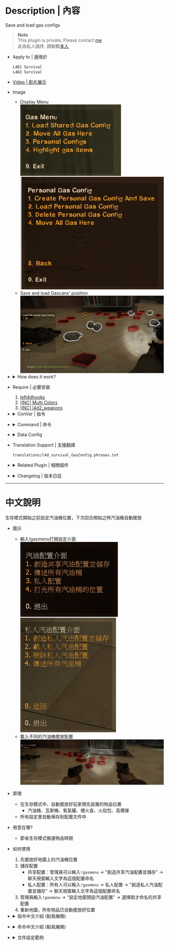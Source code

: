 # Description | 內容
Save and load gas configs

> __Note__ <br/>
This plugin is private, Please contact [me](https://github.com/fbef0102/Game-Private_Plugin#私人插件列表-private-plugins-list)<br/>
此為私人插件, 請聯繫[本人](https://github.com/fbef0102/Game-Private_Plugin#私人插件列表-private-plugins-list)

* Apply to | 適用於
    ```
    L4D1 Survival
    L4D2 Survival
    ```

* [Video | 影片展示](https://youtu.be/78Ed0eMKk1U)

* Image
	* Display Menu
    <br/>![l4d_survival_GasConfig_1](image/l4d_survival_GasConfig_1.jpg)
    <br/>![l4d_survival_GasConfig_2](image/l4d_survival_GasConfig_2.jpg)
	* Save and load Gascans' position
    <br/>![l4d_survival_GasConfig_3](image/l4d_survival_GasConfig_3.jpg)

* <details><summary>How does it work?</summary>

	1. Play survival map, take and put items on the map before survival begins
        *  Gascan, Firework Crate, Propane Tank, Oxygen Tank, Explosive Pack, Incendiary Pack
    2. Save Gas Config
        * Shared：Admin types ```!gasmenu``` -> "Create Shared Gas Config And Save" -> type in chatbox to name the config -> saved
        * Private：Everyone ```!gasmenu``` -> "Personal Configs" -> "Create Gas Config And Save" -> type in chatbox to name the config -> saved
    3. Admin types ```!gasmenu``` -> "Load  Shared Gas Config" -> Choose any config
    4. Restart map, all items has been placed automatically
</details>

* Require | 必要安裝
	1. [left4dhooks](https://forums.alliedmods.net/showthread.php?t=321696)
	2. [[INC] Multi Colors](https://github.com/fbef0102/L4D1_2-Plugins/releases/tag/Multi-Colors)
    3. [[INC] l4d2_weapons](/L4D_插件/Require_檔案/scripting/include/l4d2_weapons.inc)

* <details><summary>ConVar | 指令</summary>

    * cfg/sourcemod/l4d_survival_GasConfig.cfg
        ```php
        // Max number of shared gas setups to allow per map
        l4d_survival_GasConfig_shared_limit "10"

        // Max number of personal gas setups to allow per map (0=Not Allow any personal gas setups)
        l4d_survival_GasConfig_personal_limit "5"

        // Players with these flags have access to use ADM gas menu
        l4d_survival_GasConfig_adm_menu_flag "z"

        // Players with these flags have access to use "Lock gas config" menu
        l4d_survival_GasConfig_adm_lock_flag "z"

        // If 1, Hightlight all gas/prop items when save config
        l4d_survival_GasConfig_hightlight_save "1"
        ```
</details>

* <details><summary>Command | 命令</summary>
    
    * **Loads the gas menu**
        ```php
        sm_gasmenu
        ```
    
    * **Moves all the gascans to the player**
        ```php
        sm_gashere
        ```
</details>

* <details><summary>Data Config</summary>

	* [data/GasConfigs](data/GasConfigs) folder: Save gas config
        * DO NOT modify unless you know what it is
    * [data/l4d_survival_GasConfig.cfg](data/l4d_survival_GasConfig.cfg) file: control settings in specific maps
        * Manual in this file, click for more details...
</details>

* Translation Support | 支援翻譯
	```
	translations/l4d_survival_GasConfig.phrases.txt
	```

* <details><summary>Related Plugin | 相關插件</summary>

	1. [l4d_survival_setup](/L4D_插件/Survival_生存模式/l4d_survival_setup): Set up weapon slots before survival starts
        * 生存模式開始之前設定自己想要拿取的武器與物品，下次回合開始之時會自動裝備
    2. [l4d_Teleport_Item](/L4D_插件/Survival_生存模式/l4d_Teleport_Item): Open Menu to teleport items on the map.
        * 打開選單傳送地圖上所有物品到身邊
</details>

* <details><summary>Changelog | 版本日誌</summary>

    * v1.4h (2025-6-19)
        * Update translation
        * Add cvars
        * Update menu
        * Add data file

    * v1.3h (2025-1-12)
        * Update translation
        * Limit Gas config name 2-15 characters

    * v1.2h (2023-1-26)
        * Add "Locked Shared Gas Config", if the config is locked, anyone can not delete that config.
        * Add a convar ```l4d_survival_GasConfig_adm_lock_flag "z"```, Players with these flags have access to use "Lock gas config" menu
        * Translation Support

    * v1.1h (2022-12-7)
        * Add personal gas config
        * Fix memory leak

    * v1.0h (2022-11-29)
	    * Remake code
		* Convert code to latest syntax
		* Changes to fix warnings when compiling on SourceMod 1.11.
        * Support Gascan, Firework Crate, Propane Tank, Oxygen Tank, Explosive Pack, Incendiary Pack
        * Fix errors

    * v1.0
        * [Original Plugin by khan](https://github.com/graviti666/Some-Plugins/tree/master/Gas%20Configs)
</details>

- - - -
# 中文說明
生存模式開始之前設定汽油桶位置，下次回合開始之時汽油桶自動擺放

* 圖示
	* 輸入!gasmenu打開設定介面
    <br/>![zho/l4d_survival_GasConfig_1](image/zho/l4d_survival_GasConfig_1.jpg)
    <br/>![zho/l4d_survival_GasConfig_2](image/zho/l4d_survival_GasConfig_2.jpg)
	* 載入不同的汽油桶擺放配置
    <br/>![zho/l4d_survival_GasConfig_3](image/zho/l4d_survival_GasConfig_3.jpg)

* 原理
    * 在生存模式中，自動擺放好玩家預先設置的物品位置
        * 汽油桶、瓦斯桶、氧氣罐、煙火盒、火焰包、高爆彈
    * 所有設定會自動保存到配置文件中

* 用意在哪?
    * 節省生存模式搬運物品時間

* 如何使用
    1. 先擺放好地圖上的汽油桶位置
    2. 儲存配置
        * 共享配置：管理員可以輸入```!gasmenu``` -> "創造共享汽油配置並儲存" -> 聊天視窗輸入文字為這個配置命名
        * 私人配置：所有人可以輸入```!gasmenu``` -> 私人配置 -> "創造私人汽油配置並儲存" -> 聊天視窗輸入文字為這個配置命名
    3. 管理員輸入```!gasmenu``` -> "設定地圖預設汽油配置" -> 選擇剛才命名的共享配置
    4. 重新地圖，所有物品已自動擺放好位置

* <details><summary>指令中文介紹 (點我展開)</summary>

    * cfg/sourcemod/l4d_survival_GasConfig.cfg
        ```php
        // 一張地圖內，最多的"共享汽油配置"數量
        l4d_survival_GasConfig_shared_limit "10"

        // 一張地圖內，每一位玩家最多的"私人汽油配置"數量 (0=不允許任何私人配置)
        l4d_survival_GasConfig_personal_limit "5"

        // 擁有這些權限的玩家，才可以輸入看到選單上更多的設置 (留白 = 任何人都能, -1: 無人)
        l4d_survival_GasConfig_adm_menu_flag "z"

        // 擁有這些權限的玩家，才可以鎖定並刪除 "共享汽油配置" (留白 = 任何人都能, -1: 無人)
        l4d_survival_GasConfig_adm_lock_flag "z"

        // 為1時，當玩家儲存配置時打光所有的汽油桶/物品
        l4d_survival_GasConfig_hightlight_save "1"
        ```
</details>

* <details><summary>命令中文介紹 (點我展開)</summary>
    
    * **打開選單**
        ```php
        sm_gasmenu
        ```
    
    * **將所有汽油桶傳送到玩家身上**
        ```php
        sm_gashere
        ```
</details>

* <details><summary>文件設定範例</summary>

	* [data/GasConfigs](data/GasConfigs)資料夾: 用來儲存玩家的物資擺放設定
        * 沒事別改動文件除非你知道這是在幹嗎
    * [data/l4d_survival_GasConfig.cfg](data/l4d_survival_GasConfig.cfg)文件: 控制指令地圖用
        * 文件內有說明書, 可自行修改
</details>


